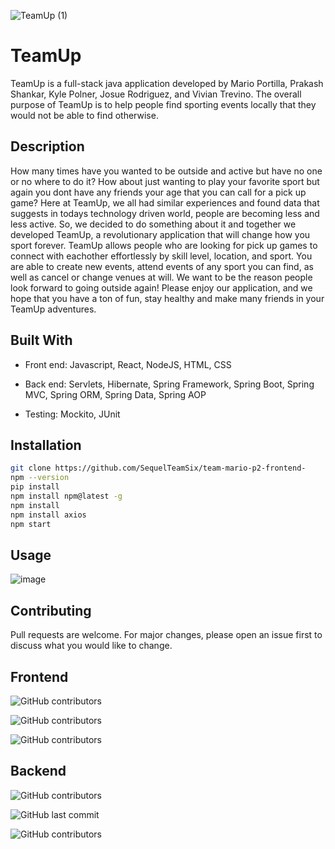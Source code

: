 ![TeamUp (1)](https://user-images.githubusercontent.com/75400065/159744121-2d1635b9-9cbe-41c7-8ed9-43c363f2845f.gif)


# TeamUp

TeamUp is a full-stack java application developed by Mario Portilla, Prakash Shankar, Kyle Polner, Josue Rodriguez, and Vivian Trevino. The overall purpose of TeamUp is to help people find sporting events locally that they would not be able to find otherwise. 
## Description

How many times have you wanted to be outside and active but have no one or no where to do it? How about just wanting to play your favorite sport but again you dont have any friends your age that you can call for a pick up game? Here at TeamUp, we all had similar experiences and found data that suggests in todays technology driven world, people are becoming less and less active. So, we decided to do something about it and together we developed TeamUp, a revolutionary application that will change how you sport forever. TeamUp allows people who are looking for pick up games to connect with eachother effortlessly by skill level, location, and sport. You are able to create new events, attend events of any sport you can find, as well as cancel or change venues at will. We want to be the reason people look forward to going outside again!
Please enjoy our application, and we hope that you have a ton of fun, stay healthy and make many friends in your TeamUp adventures.

## Built With

- Front end:
Javascript, React, NodeJS, HTML, CSS

- Back end:
Servlets, Hibernate, Spring Framework, Spring Boot, Spring MVC, Spring ORM, Spring Data, Spring AOP  

- Testing:
Mockito, JUnit


## Installation


```bash
git clone https://github.com/SequelTeamSix/team-mario-p2-frontend-
npm --version
pip install 
npm install npm@latest -g
npm install
npm install axios
npm start
```

## Usage

![image](https://user-images.githubusercontent.com/75400065/160510520-7ed3d41f-f6f1-4208-aae3-e4ef9a248ea7.png)


## Contributing
Pull requests are welcome. For major changes, please open an issue first to discuss what you would like to change.






## Frontend 

![GitHub contributors](https://img.shields.io/github/commit-activity/y/SequelTeamSix/team-mario-p2-frontend-)

![GitHub contributors](https://img.shields.io/github/last-commit/SequelTeamSix/team-mario-p2-frontend-)

![GitHub contributors](https://img.shields.io/github/contributors/SequelTeamSix/team-mario-p2-frontend-)



## Backend 

![GitHub contributors](https://img.shields.io/github/commit-activity/y/SequelTeamSix/team-mario-p2-backend)

![GitHub last commit](https://img.shields.io/github/last-commit/SequelTeamSix/team-mario-p2-backend)

![GitHub contributors](https://img.shields.io/github/contributors/SequelTeamSix/team-mario-p2-backend)
